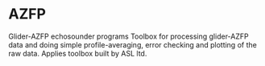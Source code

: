 # AZFP
Glider-AZFP echosounder programs
Toolbox for processing glider-AZFP data and doing simple profile-averaging, error checking and plotting of the raw data. Applies toolbox built by ASL ltd.
